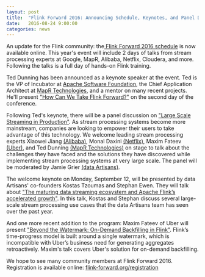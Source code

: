 ```yaml
---
layout: post
title:  "Flink Forward 2016: Announcing Schedule, Keynotes, and Panel Discussion"
date:   2016-08-24 9:00:00
categories: news
---
```


<p>An update for the Flink community: the<a href="http://flink-forward.org/kb_day/day-1/" target='_blank'> Flink Forward 2016 schedule</a> is now available online. This year's event will include 2 days of talks from stream processing experts at Google, MapR, Alibaba, Netflix, Cloudera, and more. Following the talks is a full day of hands-on Flink training.</p>

<p>Ted Dunning has been announced as a keynote speaker at the event. Ted is the VP of Incubator at <a href="http://www.apache.org" target='_blank'> Apache Software Foundation</a>, the Chief Application Architect at <a href="http://www.mapr.com" target='_blank'> MapR Technologies</a>, and a mentor on many recent projects. He'll present <a href="http://flink-forward.org/kb_sessions/keynote-tba/" target='_blank'> "How Can We Take Flink Forward?"</a> on the second day of the conference.</p>

<p>Following Ted's keynote, there will be a panel discussion on <a href="http://flink-forward.org/kb_sessions/panel-large-scale-streaming-in-production/" target='_blank'> "Large Scale Streaming in Production"</a>. As stream processing systems become more mainstream, companies are looking to empower their users to take advantage of this technology. We welcome leading stream processing experts Xiaowei Jiang <a href="http://www.alibaba.com" target='_blank'>(Alibaba)</a>, Monal Daxini <a href="http://www.netflix.com" target='_blank'>(Netflix)</a>, Maxim Fateev <a href="http://www.uber.com" target='_blank'>(Uber)</a>, and Ted Dunning <a href="http://www.mapr.com" target='_blank'>(MapR Technologies)</a> on stage to talk about the challenges they have faced and the solutions they have discovered while implementing stream processing systems at very large scale. The panel will be moderated by Jamie Grier <a href="http://www.data-artisans.com" target='_blank'> (data Artisans)</a>.</p>

<p>The welcome keynote on Monday, September 12, will be presented by data Artisans' co-founders Kostas Tzoumas and Stephan Ewen. They will talk about <a href="http://flink-forward.org/kb_sessions/keynote-tba-2/" target='_blank'> "The maturing data streaming ecosystem and Apache Flink’s accelerated growth"</a>. In this talk, Kostas and Stephan discuss several large-scale stream processing use cases that the data Artisans team has seen over the past year.</p>

<p>And one more recent addition to the program: Maxim Fateev of Uber will present <a href="http://flink-forward.org/kb_sessions/beyond-the-watermark-on-demand-backfilling-in-flink/" target='_blank'>"Beyond the Watermark: On-Demand Backfilling in Flink"</a>. Flink’s time-progress model is built around a single watermark, which is incompatible with Uber’s business need for generating aggregates retroactively. Maxim's talk covers Uber's solution for on-demand backfilling.</p>

<p>We hope to see many community members at Flink Forward 2016. Registration is available online: <a href="http://flink-forward.org/registration/" target='_blank'> flink-forward.org/registration</a>